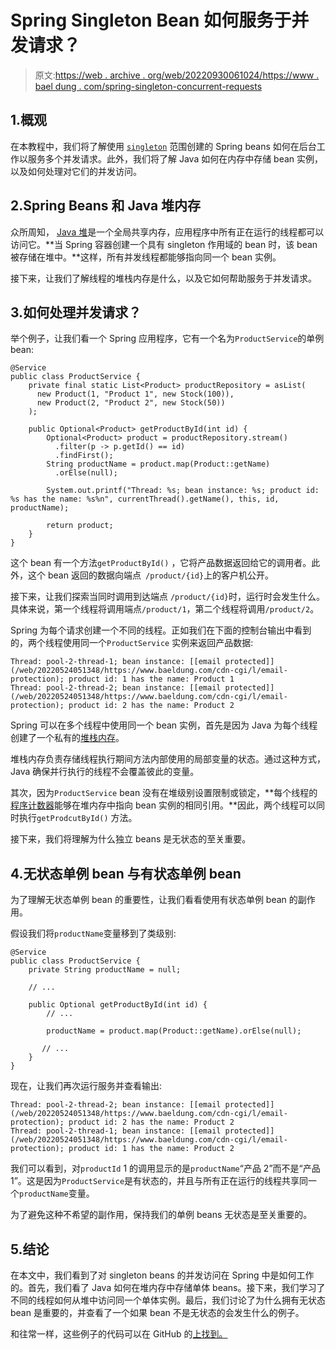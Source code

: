 # Spring Singleton Bean 如何服务于并发请求？

> 原文:[https://web . archive . org/web/20220930061024/https://www . bael dung . com/spring-singleton-concurrent-requests](https://web.archive.org/web/20220930061024/https://www.baeldung.com/spring-singleton-concurrent-requests)

## 1.概观

在本教程中，我们将了解使用 [`singleton`](/web/20220524051348/https://www.baeldung.com/spring-bean-scopes#singleton) 范围创建的 Spring beans 如何在后台工作以服务多个并发请求。此外，我们将了解 Java 如何在内存中存储 bean 实例，以及如何处理对它们的并发访问。

## 2.Spring Beans 和 Java 堆内存

众所周知， [Java 堆](/web/20220524051348/https://www.baeldung.com/java-stack-heap#heap-space-in-java)是一个全局共享内存，应用程序中所有正在运行的线程都可以访问它。**当 Spring 容器创建一个具有 singleton 作用域的 bean 时，该 bean 被存储在堆中。**这样，所有并发线程都能够指向同一个 bean 实例。

接下来，让我们了解线程的堆栈内存是什么，以及它如何帮助服务于并发请求。

## 3.如何处理并发请求？

举个例子，让我们看一个 Spring 应用程序，它有一个名为`ProductService`的单例 bean:

```
@Service
public class ProductService {
    private final static List<Product> productRepository = asList(
      new Product(1, "Product 1", new Stock(100)),
      new Product(2, "Product 2", new Stock(50))
    );

    public Optional<Product> getProductById(int id) {
        Optional<Product> product = productRepository.stream()
          .filter(p -> p.getId() == id)
          .findFirst();
        String productName = product.map(Product::getName)
          .orElse(null);

        System.out.printf("Thread: %s; bean instance: %s; product id: %s has the name: %s%n", currentThread().getName(), this, id, productName);

        return product;
    }
} 
```

这个 bean 有一个方法`getProductById()` ，它将产品数据返回给它的调用者。此外，这个 bean 返回的数据向端点` /product/{id}`上的客户机公开。

接下来，让我们探索当同时调用到达端点 `/product/{id}`时，运行时会发生什么。具体来说，第一个线程将调用端点`/product/1`，第二个线程将调用`/product/2`。

Spring 为每个请求创建一个不同的线程。正如我们在下面的控制台输出中看到的，两个线程使用同一个`ProductService` 实例来返回产品数据:

```
Thread: pool-2-thread-1; bean instance: [[email protected]](/web/20220524051348/https://www.baeldung.com/cdn-cgi/l/email-protection); product id: 1 has the name: Product 1
Thread: pool-2-thread-2; bean instance: [[email protected]](/web/20220524051348/https://www.baeldung.com/cdn-cgi/l/email-protection); product id: 2 has the name: Product 2
```

Spring 可以在多个线程中使用同一个 bean 实例，首先是因为 Java 为每个线程创建了一个私有的[堆栈内存](/web/20220524051348/https://www.baeldung.com/java-stack-heap#stack-memory-in-java)。

堆栈内存负责存储线程执行期间方法内部使用的局部变量的状态。通过这种方式，Java 确保并行执行的线程不会覆盖彼此的变量。

其次，因为`ProductService` bean 没有在堆级别设置限制或锁定，**每个线程的[程序计数器](/web/20220524051348/https://www.baeldung.com/cs/process-control-block#2-program-counter)能够在堆内存中指向 bean 实例的相同引用。**因此，两个线程可以同时执行`getProdcutById()` 方法。

接下来，我们将理解为什么独立 beans 是无状态的至关重要。

## 4.无状态单例 bean 与有状态单例 bean

为了理解无状态单例 bean 的重要性，让我们看看使用有状态单例 bean 的副作用。

假设我们将`productName`变量移到了类级别:

```
@Service
public class ProductService {
    private String productName = null;

    // ...

    public Optional getProductById(int id) {
        // ...

        productName = product.map(Product::getName).orElse(null);

       // ...
    }
}
```

现在，让我们再次运行服务并查看输出:

```
Thread: pool-2-thread-2; bean instance: [[email protected]](/web/20220524051348/https://www.baeldung.com/cdn-cgi/l/email-protection); product id: 2 has the name: Product 2
Thread: pool-2-thread-1; bean instance: [[email protected]](/web/20220524051348/https://www.baeldung.com/cdn-cgi/l/email-protection); product id: 1 has the name: Product 2
```

我们可以看到，对`productId` 1 的调用显示的是`productName`“产品 2”而不是“产品 1”。这是因为`ProductService`是有状态的，并且与所有正在运行的线程共享同一个`productName`变量。

为了避免这种不希望的副作用，保持我们的单例 beans 无状态是至关重要的。

## 5.结论

在本文中，我们看到了对 singleton beans 的并发访问在 Spring 中是如何工作的。首先，我们看了 Java 如何在堆内存中存储单体 beans。接下来，我们学习了不同的线程如何从堆中访问同一个单体实例。最后，我们讨论了为什么拥有无状态 bean 是重要的，并查看了一个如果 bean 不是无状态的会发生什么的例子。

和往常一样，这些例子的代码可以在 GitHub 的[上找到。](https://web.archive.org/web/20220524051348/https://github.com/eugenp/tutorials/tree/master/spring-core-5)